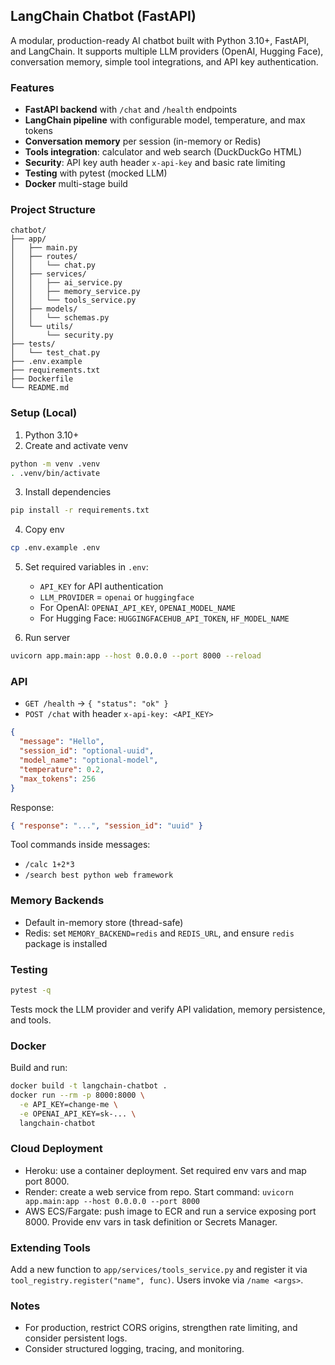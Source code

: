 ## LangChain Chatbot (FastAPI)

A modular, production-ready AI chatbot built with Python 3.10+, FastAPI, and LangChain. It supports multiple LLM providers (OpenAI, Hugging Face), conversation memory, simple tool integrations, and API key authentication.

### Features
- **FastAPI backend** with `/chat` and `/health` endpoints
- **LangChain pipeline** with configurable model, temperature, and max tokens
- **Conversation memory** per session (in-memory or Redis)
- **Tools integration**: calculator and web search (DuckDuckGo HTML)
- **Security**: API key auth header `x-api-key` and basic rate limiting
- **Testing** with pytest (mocked LLM)
- **Docker** multi-stage build

### Project Structure
```
chatbot/
├── app/
│   ├── main.py
│   ├── routes/
│   │   └── chat.py
│   ├── services/
│   │   ├── ai_service.py
│   │   ├── memory_service.py
│   │   └── tools_service.py
│   ├── models/
│   │   └── schemas.py
│   └── utils/
│       └── security.py
├── tests/
│   └── test_chat.py
├── .env.example
├── requirements.txt
├── Dockerfile
└── README.md
```

### Setup (Local)
1. Python 3.10+
2. Create and activate venv
```bash
python -m venv .venv
. .venv/bin/activate
```
3. Install dependencies
```bash
pip install -r requirements.txt
```
4. Copy env
```bash
cp .env.example .env
```
5. Set required variables in `.env`:
   - `API_KEY` for API authentication
   - `LLM_PROVIDER` = `openai` or `huggingface`
   - For OpenAI: `OPENAI_API_KEY`, `OPENAI_MODEL_NAME`
   - For Hugging Face: `HUGGINGFACEHUB_API_TOKEN`, `HF_MODEL_NAME`

6. Run server
```bash
uvicorn app.main:app --host 0.0.0.0 --port 8000 --reload
```

### API
- `GET /health` → `{ "status": "ok" }`
- `POST /chat` with header `x-api-key: <API_KEY>`
```json
{
  "message": "Hello",
  "session_id": "optional-uuid",
  "model_name": "optional-model",
  "temperature": 0.2,
  "max_tokens": 256
}
```
Response:
```json
{ "response": "...", "session_id": "uuid" }
```

Tool commands inside messages:
- `/calc 1+2*3`
- `/search best python web framework`

### Memory Backends
- Default in-memory store (thread-safe)
- Redis: set `MEMORY_BACKEND=redis` and `REDIS_URL`, and ensure `redis` package is installed

### Testing
```bash
pytest -q
```
Tests mock the LLM provider and verify API validation, memory persistence, and tools.

### Docker
Build and run:
```bash
docker build -t langchain-chatbot .
docker run --rm -p 8000:8000 \
  -e API_KEY=change-me \
  -e OPENAI_API_KEY=sk-... \
  langchain-chatbot
```

### Cloud Deployment
- Heroku: use a container deployment. Set required env vars and map port 8000.
- Render: create a web service from repo. Start command:
  `uvicorn app.main:app --host 0.0.0.0 --port 8000`
- AWS ECS/Fargate: push image to ECR and run a service exposing port 8000. Provide env vars in task definition or Secrets Manager.

### Extending Tools
Add a new function to `app/services/tools_service.py` and register it via `tool_registry.register("name", func)`. Users invoke via `/name <args>`.

### Notes
- For production, restrict CORS origins, strengthen rate limiting, and consider persistent logs.
- Consider structured logging, tracing, and monitoring.

